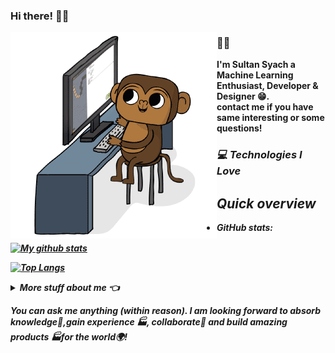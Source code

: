 ### Hi there! 👋🤓
<div>
<img src='https://github.com/keshavsingh4522/keshavsingh4522/blob/master/Assets/Monkey_Kid_Coding.gif' align='left'>
</div>

### 🙍‍♂
<b>I'm Sultan Syach a Machine Learning Enthusiast, Developer & Designer 😁.<br>
contact me if you have same interesting or some questions!

### <b><i>💻 Technologies I Love <br>



## Quick overview
* GitHub stats:  
<a href="https://github.com/sultanbst123/github-readme-stats">
  <img align="center" src="https://github-readme-stats.vercel.app/api?username=sultanbst123&show_icons=true&line_height=27&include_all_commits=true" alt="My github stats" />
</a><br>

[![Top Langs](https://github-readme-stats.vercel.app/api/top-langs/?username=sultanbst123&layout=compact)](https://github.com/sultanbst123/github-readme-stats)



<details>
<summary>
  More stuff about me 👈
</summary>

I am really passionate about machine learning, it is in my opinion the best combination of logical programming and
(sometimes) develop a beautiful design.⚡ I am involved in a lot of competition, hackathons, course, workshops and helped in building many communities from scratch.

## My skills

### Programming language
</details>

You can ask me anything (within reason). I am looking forward to absorb knowledge🧠,gain experience 🏭, collaborate🤝 and build amazing products 🏭for the world🌍!

